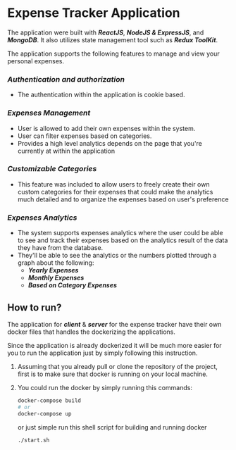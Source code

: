 # Expense Tracker Application

The application were built with **_ReactJS_**, **_NodeJS & ExpressJS_**, and **_MongoDB_**. It also utilizes state management tool such as **_Redux ToolKit_**.

The application supports the following features to manage and view your personal expenses.

### **_Authentication and authorization_**

-   The authentication within the application is cookie based.

### **_Expenses Management_**

-   User is allowed to add their own expenses within the system.
-   User can filter expenses based on categories.
-   Provides a high level analytics depends on the page that you're currently at within the application

### **_Customizable Categories_**

-   This feature was included to allow users to freely create their own custom categories for their expenses that could make the analytics much detailed and to organize the expenses based on user's preference

### **_Expenses Analytics_**

-   The system supports expenses analytics where the user could be able to see and track their expenses based on the analytics result of the data they have from the database.
-   They'll be able to see the analytics or the numbers plotted through a graph about the following:
    -   **_Yearly Expenses_**
    -   **_Monthly Expenses_**
    -   **_Based on Category Expenses_**

## How to run?

The application for **_client_** & **_server_** for the expense tracker have their own docker files that handles the dockerizing the applications.

Since the application is already dockerized it will be much more easier for you to run the application just by simply following this instruction.

1. Assuming that you already pull or clone the repository of the project, first is to make sure that docker is running on your local machine.

2. You could run the docker by simply running this commands:

    ```bash
    docker-compose build
    # or
    docker-compose up
    ```

    or just simple run this shell script for building and running docker

    ```bash
    ./start.sh
    ```
